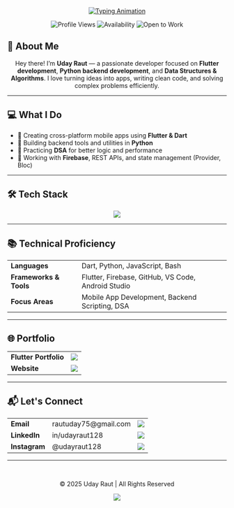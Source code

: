 <div align="center">

  <!-- Typing Animation Header -->
  <a href="https://git.io/typing-svg">
    <img src="https://readme-typing-svg.demolab.com?font=Fira+Code&weight=700&size=28&duration=3500&pause=1000&color=22D3EE&background=0D111700&center=true&vCenter=true&width=600&lines=Uday+Raut;Flutter+Developer;Python+Developer;DSA+Enthusiast;Open+Source+Contributor" alt="Typing Animation">
  </a>

  <!-- Profile Badges -->
  <p>
    <img src="https://komarev.com/ghpvc/?username=udayraut128&label=Profile+Views&color=0e75b6&style=flat" alt="Profile Views">
    <img src="https://img.shields.io/badge/Status-Open%20to%20Collaboration-brightgreen" alt="Availability">
    <img src="https://img.shields.io/badge/Open%20to%20Work-Yes-success" alt="Open to Work">
  </p>

</div>

## 🎯 About Me
<div align="center">
  <p>Hey there! I’m <strong>Uday Raut</strong> — a passionate developer focused on <strong>Flutter development</strong>, <strong>Python backend development</strong>, and <strong>Data Structures & Algorithms</strong>. I love turning ideas into apps, writing clean code, and solving complex problems efficiently.</p>
</div>

---

## 💻 What I Do
<div align="center">
  <ul align="left">
    <li>📱 Creating cross-platform mobile apps using <strong>Flutter & Dart</strong></li>
    <li>🐍 Building backend tools and utilities in <strong>Python</strong></li>
    <li>🧠 Practicing <strong>DSA</strong> for better logic and performance</li>
    <li>🔌 Working with <strong>Firebase</strong>, REST APIs, and state management (Provider, Bloc)</li>
  </ul>
</div>

---

## 🛠 Tech Stack
<div align="center">
  <img src="https://skillicons.dev/icons?i=dart,flutter,python,js,bash,firebase,github,vscode,androidstudio&perline=6" />
</div>

---

## 📚 Technical Proficiency
<table align="center">
  <tr>
    <td><strong>Languages</strong></td>
    <td>Dart, Python, JavaScript, Bash</td>
  </tr>
  <tr>
    <td><strong>Frameworks & Tools</strong></td>
    <td>Flutter, Firebase, GitHub, VS Code, Android Studio</td>
  </tr>
  <tr>
    <td><strong>Focus Areas</strong></td>
    <td>Mobile App Development, Backend Scripting, DSA</td>
  </tr>
</table>

---

## 🌐 Portfolio
<div align="center">
  <table>
    <tr>
      <td><strong>Flutter Portfolio</strong></td>
      <td><a href="https://udayraut128.github.io/My-Portfolio/"><img src="https://img.shields.io/badge/View-blue?style=flat-square"></a></td>
    </tr>
    <tr>
      <td><strong>Website</strong></td>
      <td><a href="https://hackerbytez.com"><img src="https://img.shields.io/badge/HackerBytez-Visit-success?style=flat-square"></a></td>
    </tr>
  </table>
</div>

---

## 📬 Let's Connect
<div align="center">
  <table>
    <tr>
      <td><strong>Email</strong></td>
      <td>rautuday75@gmail.com</td>
      <td><a href="mailto:rautuday75@gmail.com"><img src="https://img.shields.io/badge/Email-Send-red?style=flat-square&logo=gmail"></a></td>
    </tr>
    <tr>
      <td><strong>LinkedIn</strong></td>
      <td>in/udayraut128</td>
      <td><a href="https://linkedin.com/in/udayraut128"><img src="https://img.shields.io/badge/LinkedIn-Connect-blue?style=flat-square&logo=linkedin"></a></td>
    </tr>
    <tr>
      <td><strong>Instagram</strong></td>
      <td>@udayraut128</td>
      <td><a href="https://www.instagram.com/udayraut128"><img src="https://img.shields.io/badge/Instagram-Follow-E4405F?style=flat-square&logo=instagram"></a></td>
    </tr>
  </table>
</div>

---

<div align="center">
  <br>
  <p>© 2025 Uday Raut | All Rights Reserved</p>
  <img src="https://capsule-render.vercel.app/api?type=waving&color=gradient&height=60&section=footer">
</div>
